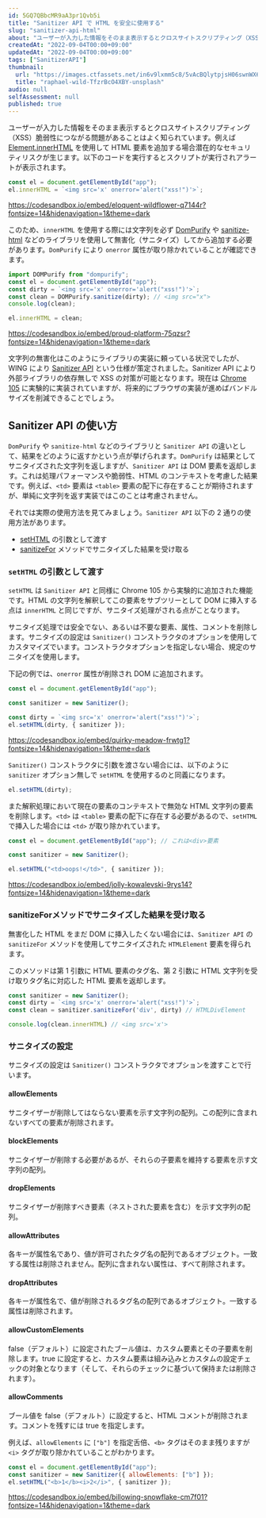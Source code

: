 ```yaml
---
id: 5GQ7QBbcMR9aA3pr1Qvb5i
title: "Sanitizer API で HTML を安全に使用する"
slug: "sanitizer-api-html"
about: "ユーザーが入力した情報をそのまま表示するとクロスサイトスクリプティング（XSS）脆弱性につながる問題があることはよく知られています文字列の無害化はこのようにライブラリの実装に頼っている状況でしたが、WING により Sanitizer API という仕様が策定されました。Sanitizer API により外部ライブラリの依存無しで XSS の対策が可能となります。"
createdAt: "2022-09-04T00:00+09:00"
updatedAt: "2022-09-04T00:00+09:00"
tags: ["SanitizerAPI"]
thumbnail:
  url: "https://images.ctfassets.net/in6v9lxmm5c8/5vAcBQlytpjsH06swnWX6X/8f48de8d9e5ed2d796f3374f3c5fcc66/raphael-wild-TfzrBcO4XBY-unsplash.jpg"
  title: "raphael-wild-TfzrBcO4XBY-unsplash"
audio: null
selfAssessment: null
published: true
---
```

ユーザーが入力した情報をそのまま表示するとクロスサイトスクリプティング（XSS）脆弱性につながる問題があることはよく知られています。例えば [Element.innerHTML](https://developer.mozilla.org/ja/docs/Web/API/Element/innerHTML) を使用して HTML 要素を追加する場合潜在的なセキュリティリスクが生じます。以下のコードを実行するとスクリプトが実行されアラートが表示されます。

```js
const el = document.getElementById("app");
el.innerHTML = `<img src='x' onerror='alert("xss!")'>`;
```
https://codesandbox.io/embed/eloquent-wildflower-q7144r?fontsize=14&hidenavigation=1&theme=dark

このため、`innerHTML` を使用する際には文字列を必ず [DomPurify](https://github.com/cure53/DOMPurify) や [sanitize-html](https://github.com/apostrophecms/sanitize-html) などのライブラリを使用して無害化（サニタイズ）してから追加する必要があります。`DomPurify` により `onerror` 属性が取り除かれていることが確認できます。

```js
import DOMPurify from "dompurify";
const el = document.getElementById("app");
const dirty = `<img src='x' onerror='alert("xss!")'>`;
const clean = DOMPurify.sanitize(dirty); // <img src="x">
console.log(clean);

el.innerHTML = clean;
```

https://codesandbox.io/embed/proud-platform-75qzsr?fontsize=14&hidenavigation=1&theme=dark

文字列の無害化はこのようにライブラリの実装に頼っている状況でしたが、WING により [Sanitizer API](https://wicg.github.io/sanitizer-api/#sanitizer-api) という仕様が策定されました。Sanitizer API により外部ライブラリの依存無しで XSS の対策が可能となります。現在は [Chrome 105](https://developer.chrome.com/blog/new-in-chrome-105/) に実験的に実装されていますが、将来的にブラウザの実装が進めばバンドルサイズを削減できることでしょう。

## Sanitizer API の使い方

`DomPurify` や `sanitize-html` などのライブラリと `Sanitizer API` の違いとして、結果をどのように返すかという点が挙げられます。`DomPurify` は結果としてサニタイズされた文字列を返しますが、`Sanitizer API` は DOM 要素を返却します。これは処理パフォーマンスや脆弱性、HTML のコンテキストを考慮した結果です。例えば、`<td>` 要素は `<table>` 要素の配下に存在することが期待されますが、単純に文字列を返す実装ではこのことは考慮されません。

それでは実際の使用方法を見てみましょう。`Sanitizer API` 以下の 2 通りの使用方法があります。

- [setHTML](https://developer.mozilla.org/ja/docs/Web/API/Element/setHTML) の引数として渡す
- [sanitizeFor](https://developer.mozilla.org/en-US/docs/Web/API/Sanitizer/sanitizeFor) メソッドでサニタイズした結果を受け取る

### `setHTML` の引数として渡す

`setHTML` は `Sanitizer API` と同様に Chrome 105 から実験的に追加された機能です。HTML の文字列を解釈してこの要素をサブツリーとして DOM に挿入する点は `innerHTML` と同じですが、サニタイズ処理がされる点がことなります。

サニタイズ処理では安全でない、あるいは不要な要素、属性、コメントを削除します。サニタイズの設定は `Sanitizer()` コンストラクタのオプションを使用してカスタマイズでいます。コンストラクタオプションを指定しない場合、規定のサニタイズを使用します。

下記の例では、`onerror` 属性が削除され DOM に追加されます。

```js
const el = document.getElementById("app");

const sanitizer = new Sanitizer();

const dirty = `<img src='x' onerror='alert("xss!")'>`;
el.setHTML(dirty, { sanitizer });
```

https://codesandbox.io/embed/quirky-meadow-frwtg1?fontsize=14&hidenavigation=1&theme=dark

`Sanitizer()` コンストラクタに引数を渡さない場合には、以下のように `sanitizer` オプション無しで `setHTML` を使用するのと同義になります。

```js
el.setHTML(dirty);
```

また解釈処理において現在の要素のコンテキストで無効な HTML 文字列の要素を削除します。`<td>` は `<table>` 要素の配下に存在する必要があるので、`setHTML` で挿入した場合には `<td>` が取り除かれています。

```js
const el = document.getElementById("app"); // これは<div>要素

const sanitizer = new Sanitizer();

el.setHTML("<td>oops!</td>", { sanitizer });
```

https://codesandbox.io/embed/jolly-kowalevski-9rys14?fontsize=14&hidenavigation=1&theme=dark

### sanitizeForメソッドでサニタイズした結果を受け取る

無害化した HTML をまだ DOM に挿入したくない場合には、`Sanitizer API` の `sanitizeFor` メソッドを使用してサニタイズされた `HTMLElement` 要素を得られます。

このメソッドは第 1 引数に HTML 要素のタグ名、第 2 引数に HTML 文字列を受け取りタグ名に対応した HTML 要素を返却します。

```js
const sanitizer = new Sanitizer();
const dirty = `<img src='x' onerror='alert("xss!")'>`;
const clean = sanitizer.sanitizeFor('div', dirty) // HTMLDivElement

console.log(clean.innerHTML) // <img src='x'>
```

### サニタイズの設定

サニタイズの設定は `Sanitizer()` コンストラクタでオプションを渡すことで行います。

#### allowElements
サニタイザーが削除してはならない要素を示す文字列の配列。この配列に含まれないすべての要素が削除されます。

#### blockElements
サニタイザーが削除する必要があるが、それらの子要素を維持する要素を示す文字列の配列。

#### dropElements
サニタイザーが削除すべき要素（ネストされた要素を含む）を示す文字列の配列。

#### allowAttributes
各キーが属性名であり、値が許可されたタグ名の配列であるオブジェクト。一致する属性は削除されません。配列に含まれない属性は、すべて削除されます。

#### dropAttributes
各キーが属性名で、値が削除されるタグ名の配列であるオブジェクト。一致する属性は削除されます。

#### allowCustomElements
false（デフォルト）に設定されたブール値は、カスタム要素とその子要素を削除します。true に設定すると、カスタム要素は組み込みとカスタムの設定チェックの対象となります（そして、それらのチェックに基づいて保持または削除されます）。

#### allowComments
ブール値を false（デフォルト）に設定すると、HTML コメントが削除されます。コメントを残すには true を指定します。

例えば、`allowElements` に `["b"]` を指定舌倍、`<b>` タグはそのまま残りますが `<i>` タグが取り除かれていることがわかります。

```js
const el = document.getElementById("app");
const sanitizer = new Sanitizer({ allowElements: ["b"] });
el.setHTML("<b>1</b><i>2</i>", { sanitizer });
```

https://codesandbox.io/embed/billowing-snowflake-cm7f01?fontsize=14&hidenavigation=1&theme=dark
